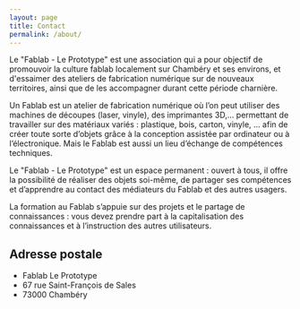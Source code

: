 ```yaml
---
layout: page
title: Contact
permalink: /about/
---
```


Le "Fablab - Le Prototype" est une association qui a pour objectif de
promouvoir la culture fablab localement sur Chambéry et ses environs, et
d'essaimer des ateliers de fabrication numérique sur de nouveaux territoires,
ainsi que de les accompagner durant cette période charnière.

Un Fablab est un atelier de fabrication numérique où l’on peut utiliser des
machines de découpes (laser, vinyle), des imprimantes 3D,… permettant de
travailler sur des matériaux variés : plastique, bois, carton, vinyle, … afin
de créer toute sorte d’objets grâce à la conception assistée par ordinateur ou à
l’électronique. Mais le Fablab est aussi un lieu d’échange de compétences
techniques.

Le "Fablab - Le Prototype" est un espace permanent : ouvert à tous, il offre la
possibilité de réaliser des objets soi-même, de partager ses compétences et
d’apprendre au contact des médiateurs du Fablab et des autres usagers.

La formation au Fablab s’appuie sur des projets et le partage de connaissances
: vous devez prendre part à la capitalisation des connaissances et à
l’instruction des autres utilisateurs.

## Adresse postale
* Fablab Le Prototype
* 67 rue Saint-François de Sales
* 73000 Chambéry
